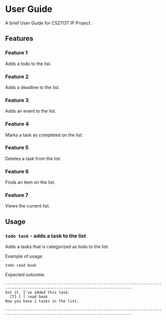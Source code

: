 # User Guide
A brief User Guide for CS2113T IP Project.

## Features 

### Feature 1 
Adds a todo to the list.

### Feature 2
Adds a deadline to the list.

### Feature 3
Adds an event to the list.

### Feature 4
Marks a task as completed on the list.

### Feature 5
Deletes a task from the list.

### Feature 6
Finds an item on the list.

### Feature 7
Views the current list.


## Usage

### `todo task` - adds a task to the list

Adds a tasks that is categorized as todo to the list.

Example of usage: 

`todo read book`

Expected outcome:

    -------------------------------------------------------------------------------------------------------------------------------
    Got it. I've added this task:
      [T] [ ] read book
    Now you have 1 tasks in the list.
 
    -------------------------------------------------------------------------------------------------------------------------------